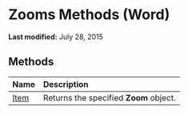 
# Zooms Methods (Word)

 **Last modified:** July 28, 2015


## Methods



|**Name**|**Description**|
|:-----|:-----|
| [Item](39d76022-7570-2432-5910-3e5034fa7f30.md)|Returns the specified  **Zoom** object.|
